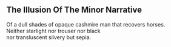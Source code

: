 The Illusion Of The Minor Narrative
-----------------------------------
Of a dull shades of opaque cashmire man that recovers horses.  
Neither starlight nor trouser nor black  
nor transluscent silvery but sepia.  
